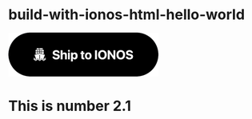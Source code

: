 # build-with-ionos-html-hello-world

[![Ship to IONOS](ship-to-ionos-button.png)](https://buildwith.ionos.com/setup?repo=https%3A%2F%2Fgithub.com%2Fbuildwith-ionos%2Fbuild-with-ionos-html-hello-world)

<h1>This is number 2.1</h1>
